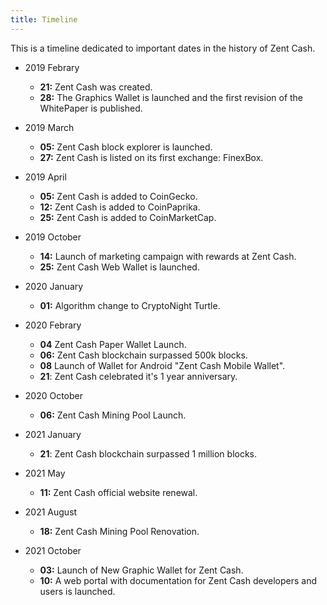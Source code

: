 ```yaml
---
title: Timeline
---
```


This is a timeline dedicated to important dates in the history of Zent Cash.

- 2019 Febrary
  * **21:** Zent Cash was created.
  * **28:** The Graphics Wallet is launched and the first revision of the WhitePaper is published. 

- 2019 March
  * **05:** Zent Cash block explorer is launched.
  * **27:** Zent Cash is listed on its first exchange: FinexBox.
  
- 2019 April
  * **05:** Zent Cash is added to CoinGecko.
  * **12:** Zent Cash is added to CoinPaprika.
  * **25:** Zent Cash is added to CoinMarketCap.

- 2019 October
  * **14:** Launch of marketing campaign with rewards at Zent Cash.
  * **25:** Zent Cash Web Wallet is launched.

- 2020 January
  * **01:** Algorithm change to CryptoNight Turtle.
- 2020 Febrary
  * **04** Zent Cash Paper Wallet Launch.
  * **06:** Zent Cash blockchain surpassed 500k blocks.
  * **08** Launch of Wallet for Android "Zent Cash Mobile Wallet".
  * **21**: Zent Cash  celebrated it's 1 year anniversary.

- 2020 October
  * **06:** Zent Cash Mining Pool Launch.
      
- 2021 January
  * **21**: Zent Cash blockchain surpassed 1 million blocks.

- 2021 May
   * **11:** Zent Cash official website renewal.

- 2021 August
  * **18:** Zent Cash Mining Pool Renovation.

- 2021 October
  * **03:** Launch of New Graphic Wallet for Zent Cash.
  * **10:** A web portal with documentation for Zent Cash developers and users is launched.


